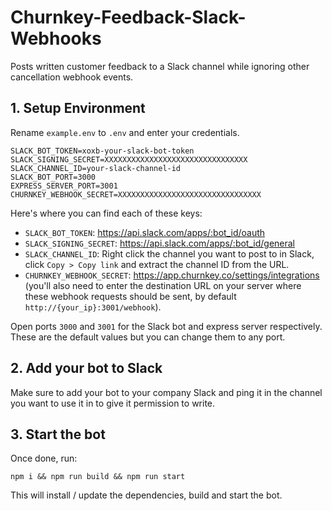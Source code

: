 # Churnkey-Feedback-Slack-Webhooks

Posts written customer feedback to a Slack channel while ignoring other cancellation webhook events.

## 1. Setup Environment

Rename `example.env` to `.env` and enter your credentials.

```
SLACK_BOT_TOKEN=xoxb-your-slack-bot-token
SLACK_SIGNING_SECRET=XXXXXXXXXXXXXXXXXXXXXXXXXXXXXXXX
SLACK_CHANNEL_ID=your-slack-channel-id
SLACK_BOT_PORT=3000
EXPRESS_SERVER_PORT=3001
CHURNKEY_WEBHOOK_SECRET=XXXXXXXXXXXXXXXXXXXXXXXXXXXXXXXX
```

Here's where you can find each of these keys:

- `SLACK_BOT_TOKEN`: https://api.slack.com/apps/:bot_id/oauth
- `SLACK_SIGNING_SECRET`: https://api.slack.com/apps/:bot_id/general
- `SLACK_CHANNEL_ID`: Right click the channel you want to post to in Slack, click `Copy > Copy link` and extract the channel ID from the URL.
- `CHURNKEY_WEBHOOK_SECRET`: https://app.churnkey.co/settings/integrations (you'll also need to enter the destination URL on your server where these webhook requests should be sent, by default `http://{your_ip}:3001/webhook`).

Open ports `3000` and `3001` for the Slack bot and express server respectively. These are the default values but you can change them to any port.

## 2. Add your bot to Slack

Make sure to add your bot to your company Slack and ping it in the channel you want to use it in to give it permission to write.

## 3. Start the bot

Once done, run:

```
npm i && npm run build && npm run start
```

This will install / update the dependencies, build and start the bot.
